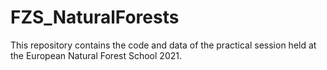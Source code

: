 # FZS_NaturalForests
This repository contains the code and data of the practical session held at the European Natural Forest School 2021.
